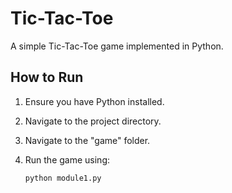 # Tic-Tac-Toe

A simple Tic-Tac-Toe game implemented in Python.

## How to Run

1. Ensure you have Python installed.
2. Navigate to the project directory.
3. Navigate to the "game" folder.
4. Run the game using:

   ```bash
   python module1.py
